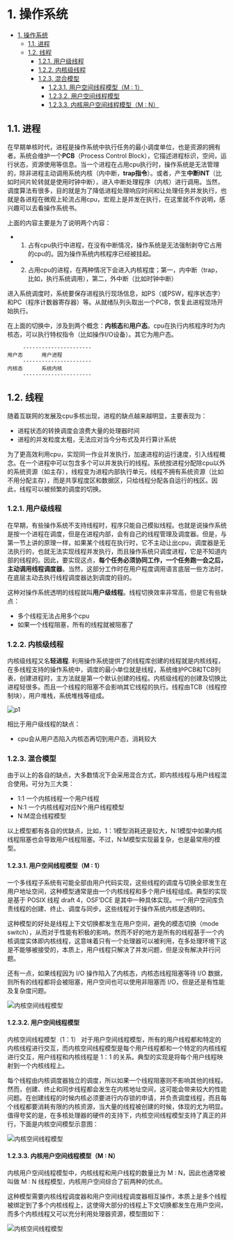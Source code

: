 
# 1. 操作系统
<!-- TOC -->

- [1. 操作系统](#1-操作系统)
    - [1.1. 进程](#11-进程)
    - [1.2. 线程](#12-线程)
        - [1.2.1. 用户级线程](#121-用户级线程)
        - [1.2.2. 内核级线程](#122-内核级线程)
        - [1.2.3. 混合模型](#123-混合模型)
            - [1.2.3.1. 用户空间线程模型（M : 1）](#1231-用户空间线程模型m--1)
            - [1.2.3.2. 用户空间线程模型](#1232-用户空间线程模型)
            - [1.2.3.3. 内核用户空间线程模型（M : N）](#1233-内核用户空间线程模型m--n)

<!-- /TOC -->
## 1.1. 进程

在早期单核时代，进程是操作系统中执行任务的最小调度单位，也是资源的拥有者。系统会维护一个**PCB**（Process Control Block），它描述进程标识，空间，运行状态，资源使用等信息。当一个进程在占用cpu执行时，操作系统是无法管理的，除非进程主动调用系统内核（内中断，**trap指令**）。或者，产生**中断INT**（比如时间片轮转就是使用时钟中断），进入中断处理程序（内核）进行调用。当然，调度算法有很多，目的就是为了降低进程处理响应时间和让处理任务并发执行，也就是各进程在微观上轮流占用cpu，宏观上是并发在执行，在这里就不作说明，感兴趣可以去看操作系统书。

上面的内容主要是为了说明两个内容：
- 1. 占有cpu执行中进程，在没有中断情况，操作系统是无法强制剥夺它占用的cpu的。因为操作系统内核程序已经被挂起。
- 2. 占用cpu的进程，在两种情况下会进入内核程度；第一，内中断（trap，比如，执行系统调用），第二，外中断（比如时钟中断）

进入系统调度时，系统要保存进程执行现场信息，如PS（或PSW，程序状态字）和PC（程序计数器寄存器）等。从就绪队列头取出一个PCB，恢复此进程现场开始执行。

在上面的切换中，涉及到两个概念：**内核态**和**用户态**。cpu在执行内核程序时为内核态，可以执行特权指令（比如操作I/O设备）。其它为用户态。

```
     ----------------------
用户态      用户进程
     ----------------------
内核态      系统内核
     ----------------------
```

## 1.2. 线程

随着互联网的发展及cpu多核出现，进程的缺点越来越明显，主要表现为：

- 进程状态的转换调度会浪费大量的处理器时间
- 进程的并发粒度太粗，无法应对当今分布式及并行算计系统 

为了更高效利用cpu，实现同一作业并发执行，加速进程的运行速度，引入线程概念。在一个进程中可以包含多个可以并发执行的线程。系统按进程分配除cpu以外的系统资源（如主存），线程变为进程内部执行单元，线程不拥有系统资源（比如不用分配主存），而是共享程度区和数据区，只给线程分配各自运行的栈区。因此，线程可以被频繁的调度的切换。

### 1.2.1. 用户级线程

在早期，有些操作系统不支持线程时，程序只能自己模拟线程。也就是说操作系统是按一个进程在调度，但是在进程内部，会有自己的线程管理及调度器。但是，与第一节上讲的原理一样，如果某个线程在执行时，它不主动让出cpu，调度器是无法执行的，也就无法实现线程并发执行，而且操作系统只调度进程，它是不知道内部的线程的。因此，要实现这点，**每个任务必须协同工作，一个任务跑一会之后，主动调用线程调度器**。当然，这部分工作时在用户程度调用语言底层一些方法时，在底层主动去执行线程调度器达到调度的目的。

这种对操作系统透明的线程就叫**用户级线程**。线程切换效率非常高，但是它有些缺点：

- 多个线程无法占用多个cpu
- 如果一个线程阻塞，所有的线程就被阻塞了

### 1.2.2. 内核级线程

内核级线程又名**轻进程**. 利用操作系统提供了的线程库创建的线程就是内核线程，在多线程支持的操作系统中，调度的最小单位就是线程，系统维护PCB和TCB列表，创建进程时，主方法就是第一个默认创建的线程。内核级线程的创建及切换比进程轻很多。而且一个线程的阻塞不会影响其它线程的执行。线程由TCB（线程控制块），用户堆栈，系统堆栈等组成。

![p1](img/IMG_4285.JPG)

相比于用户级线程的缺点：

- cpu会从用户态陷入内核态再切到用户态，消耗较大

### 1.2.3. 混合模型

由于以上的各自的缺点，大多数情况下会采用混合方式，即内核线程与用户线程混合使用。可分为三大类：

- 1:1 一个内核线程一个用户线程
- N:1 一个内核线程对应N个用户线程模型
- N:M混合线程模型 

以上模型都有各自的优缺点，比如，1：1模型消耗还是较大，N:1模型中如果内核线程阻塞也会导致用户线程阻塞。不过，N:M模型实现最复杂，也是最常用的模型。

#### 1.2.3.1. 用户空间线程模型（M : 1）
一个多线程子系统有可能全部由用户代码实现，这些线程的调度与切换全部发生在用户地址空间，这种模型通常是由一个内核线程和多个用户线程组成。典型的实现是基于 POSIX 线程 draft 4，OSF’DCE 是其中一种具体实现。一个用户空间库负责线程的创建、终止、调度与同步。这些线程对于操作系统内核是透明的。

这种模型的好处是线程上下文切换都发生在用户空间，避免的模态切换（mode switch），从而对于性能有积极的影响。然而不好的地方是所有的线程基于一个内核调度实体即内核线程，这意味着只有一个处理器可以被利用，在多处理环境下这是不能够被接受的，本质上，用户线程只解决了并发问题，但是没有解决并行问题。

还有一点，如果线程因为 I/O 操作陷入了内核态，内核态线程阻塞等待 I/O 数据，则所有的线程都将会被阻塞，用户空间也可以使用非阻塞而 I/O，但是还是有性能及复杂度问题。

![内核空间线程模型](img/pthread1.jpg)

#### 1.2.3.2. 用户空间线程模型

内核空间线程模型（1：1）
对于用户空间线程模型，所有的用户线程都和特定的内核线程进行交互，而内核空间线程模型是每个用户线程都和一个特定的内核线程进行交互，用户线程和内核线程是 1：1 的关系。典型的实现是将每个用户线程映射到一个内核线程上。

每个线程由内核调度器独立的调度，所以如果一个线程阻塞则不影响其他的线程。然而，创建、终止和同步线程都会发生在内核地址空间，这可能会带来较大的性能问题。在创建线程的时候内核必须要进行内存锁的申请，并负责调度线程，而且每个线程都要消耗有限的内核资源，当大量的线程被创建的时候，体现的尤为明显。值得夸奖的是，在多核处理器的硬件的支持下，内核空间线程模型支持了真正的并行，下面是内核空间模型示意图：

![内核空间线程模型](img/pthread2.jpg)


#### 1.2.3.3. 内核用户空间线程模型（M : N）
内核用户空间线程模型中，内核线程和用户线程的数量比为 M : N，因此也通常被叫做 M : N 线程模型，内核用户空间综合了前两种的优点。

这种模型需要内核线程调度器和用户空间线程调度器相互操作，本质上是多个线程被绑定到了多个内核线程上，这使得大部分的线程上下文切换都发生在用户空间，而多个内核线程又可以充分利用处理器资源，模型图如下：

![内核空间线程模型](img/pthread3.jpg)
